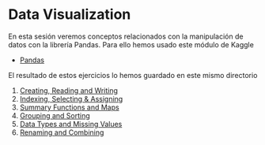 # Data Visualization

En esta sesión veremos conceptos relacionados con la manipulación de datos con 
la librería Pandas. Para ello hemos usado este módulo de Kaggle

- [Pandas][pandas]

El resultado de estos ejercicios lo hemos guardado en este mismo directorio

1. [Creating, Reading and Writing][creating-reading-and-writing]
2. [Indexing, Selecting & Assigning][indexing-selecting-and-assigning]
3. [Summary Functions and Maps][summary-functions-and-maps]
4. [Grouping and Sorting][grouping-and-sorting]
5. [Data Types and Missing Values][data-types-and-missing-values]
6. [Renaming and Combining][renaming-and-combining]

<!-- LINKS -->
[pandas]:https://www.kaggle.com/learn/pandas
[creating-reading-and-writing]:01-creating-reading-and-writing
[indexing-selecting-and-assigning]:02-indexing-selecting-and-assigning
[summary-functions-and-maps]:03-summary-functions-and-maps
[grouping-and-sorting]:04-grouping-and-sorting
[data-types-and-missing-values]:05-data-types-and-missing-values
[renaming-and-combining]:06-renaming-and-combining
